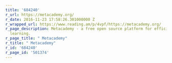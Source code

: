 ```yaml
---
title: '684240'
r_url: https://metacademy.org/
r_date: 2016-11-23 17:58:26.301000000 Z
r_wrapped_url: https://www.reading.am/p/4vpf/https://metacademy.org/
r_page_description: Metacademy - a free open source platform for efficient, personalized
  learning.
r_page_title: " Metacademy"
r_title: " Metacademy"
r_id: '684240'
r_page_id: '501374'
---
```



